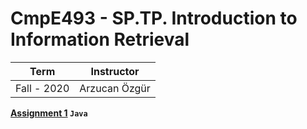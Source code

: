 # CmpE493 - SP.TP. Introduction to Information Retrieval

Term | Instructor
-----| ----------
Fall - 2020 | Arzucan Özgür 



**[Assignment 1](https://github.com/bekir96/BOUN_PROJECTS/tree/master/CMPE493/Assignment1) `Java`**


